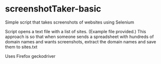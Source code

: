 # screenshotTaker-basic
Simple script that takes screenshots of websites using Selenium

Script opens a text file with a list of sites. (Example file provided.)  This approach is
so that when someone sends a spreadsheet with hundreds of domain names and wants screenshots,
extract the domain names and save them to sites.txt 

Uses Firefox geckodriver
